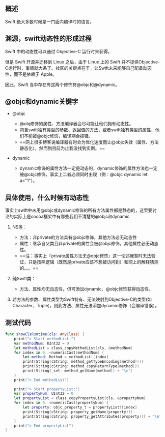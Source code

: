 ## 概述
Swift 绝大多数时候是一门面向编译时的语言。

## 渊源，swift动态性的形成过程
Swift 中的动态性可以通过 Objective-C 运行时来获得。

但是 Swift 开源并迁移到 Linux 之后，由于 Linux 上的 Swift 并不提供Objective-C运行时，事情就大条了。社区的关键点在于，让Swift未来能够自己配备动态性，而不是依赖于 Apple。

因此，Swift 当中存在有这两个修饰符@objc和@dynamic。


## @objc和dynamic关键字

* @objc
    * @obj修饰的属性、方法编译器会尽可能让他们拥有动态性。
    * 包含swift独有类型的参数、返回值的方法，或者swift独有类型的属性，他们不能被@objc修饰，编译期会报错。
    * ==网上很多博客说编译器有时会为优化速度而让@objc失效（属性、方法静态化），然而到目前为止我没找到实例。==

* dynamic
    * dynamic修饰的属性方法一定是动态的，dynamic修饰的属性方法也一定被@objc修饰，事实上二者必须同时出现（例：@objc dynamic let a="1"）。

## 具体使用，什么时候有动态性
事实上swift中未用@objc或dynamic修饰的所有方法属性都是静态的，这里要讨论的实际上是cocoa框架中有哪些我们不清楚的@objc和dynamic
1. NS类：
    * 方法：非private的方法具有@objc修饰，其他方法必无动态性
    * 属性：继承自父类且非private的属性会被@objc修饰。其他属性必无动态性。
    * ==注：事实上『private属性方法无@objc修饰』这一论述我暂时无法验证，只是按照逻辑（既然是private应该不想被访问到）和网上的解释猜测的。。。==
    
2. 纯Swift类：
    * 方法、属性均无动态性，但可添加dynamic、@objc修饰获得动态性。
    
3. 若方法的参数、属性类型为Swift特有、无法映射到Objective-C的类型(如Character、Tuple)，则此方法、属性无法添加dynamic修饰（会编译错误）。

## 测试代码
```swift
func showClsRuntime(cls: AnyClass) {
    print("> Start methodList:")
    var methodNum: UInt32 = 0
    let methodList = class_copyMethodList(cls, &methodNum)
    for index in 0..<numericCast(methodNum) {
        let method: Method = methodList![index]
        print(String(cString: method_getTypeEncoding(method)!))
        print(String(cString: method_copyReturnType(method)))
        print(String(_sel: method_getName(method)) + "\n")
    }
    print("> End methodList")
    
    print("> Start propertyList:")
    var propertyNum: UInt32 = 0
    let propertyList = class_copyPropertyList(cls, &propertyNum)
    for index in 0..<numericCast(propertyNum) {
        let property: objc_property_t = propertyList![index]
        print(String(cString: property_getName(property)))
        print(String(cString: property_getAttributes(property)!) + "\n")
    }
    print("> End propertyList")
}
```
